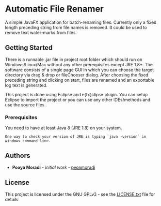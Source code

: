 # Automatic File Renamer

A simple JavaFX application for batch-renaming files. Currently only a fixed length preceding string from file names is removed.
It could be used to remove text water-marks from files.

## Getting Started

There is a runnable .jar file in project root folder which should run on Windows/Linux/Mac without any other prerequisites except JRE 1.8+. 
The software consists of a single page GUI in which you can choose the target directory via drag & drop or fileChooser dialog. After choosing the fixed preceding string and 
clicking on start, files are renamed and an exportable log text is generated.

This project is done using Eclipse and e(fx)clipse plugin. You can setup Eclipse to import the project or you can use any other IDEs/methods and use the source files.
### Prerequisites

You need to have at least Java 8 (JRE 1.8) on your system.
```
One way to check your version of JRE is typing `java -version` in windows command line. 
```
## Authors

* **Pooya Moradi** - *Initial work* - [pvonmoradi](https://github.com/pvonmoradi)

## License

This project is licensed under the GNU GPLv3  - see the [LICENSE.txt](LICENSE.txt) file for details
